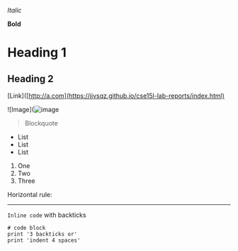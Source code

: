 *Italic*

**Bold**	

# Heading 1	
## Heading 2	
[Link]([http://a.com](https://jjvsqz.github.io/cse15l-lab-reports/index.html)	

![Image](![image](https://github.com/jjvsqz/cse15l-lab-reports/assets/142750464/79fd5bf7-7217-480c-82c3-5f6c44e69ce1)

> Blockquote	
* List
* List
* List
1. One
2. Two
3. Three


Horizontal rule:

---
`Inline code` with backticks	
```
# code block
print '3 backticks or'
print 'indent 4 spaces'
```
